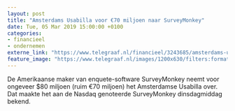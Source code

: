 ```yaml
---
layout: post
title: "Amsterdams Usabilla voor €70 miljoen naar SurveyMonkey"
date: Tue, 05 Mar 2019 15:00:00 +0100
categories: 
- financieel 
- ondernemen 
externe_link: "https://www.telegraaf.nl/financieel/3243685/amsterdams-usabilla-voor-70-miljoen-naar-survey-monkey"
feature_image: "https://www.telegraaf.nl/images/1200x630/filters:format(jpeg):quality(80)/cdn-kiosk-api.telegraaf.nl/193bf41c-3f43-11e9-a626-135005510bc5.jpg"
---
```


<p class="intro">De Amerikaanse maker van enquete-software SurveyMonkey neemt voor ongeveer $80 miljoen (ruim €70 miljoen) het Amsterdamse Usabilla over. Dat maakte het aan de Nasdaq genoteerde SurveyMonkey dinsdagmiddag bekend.</p>
